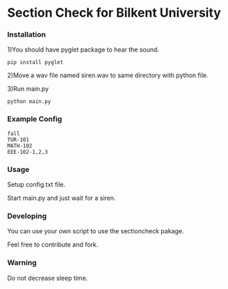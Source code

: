 # Section Check for Bilkent University

### Installation
1)You should have pyglet package to hear the sound.

```
pip install pyglet
```
2)Move a wav file named siren.wav to same directory with python file.

3)Run main.py
```
python main.py
```
### Example Config
```
fall
TUR-101
MATH-102
EEE-102-1,2,3
```

### Usage
Setup config.txt file.

Start main.py and just wait for a siren.

### Developing
You can use your own script to use the sectioncheck pakage.

Feel free to contribute and fork.

### Warning
Do not decrease sleep time.


